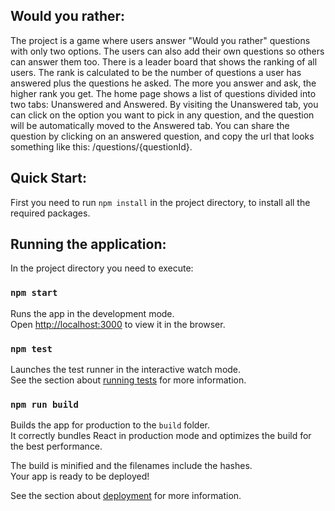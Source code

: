 ## Would you rather:

The project is a game where users answer "Would you rather" questions with only two options.
The users can also add their own questions so others can answer them too.
There is a leader board that shows the ranking of all users. The rank is calculated to be the number of questions a user has answered plus the questions he asked.
The more you answer and ask, the higher rank you get.
The home page shows a list of questions divided into two tabs: Unanswered and Answered.
By visiting the Unanswered tab, you can click on the option you want to pick in any question, and the question will be automatically moved to the Answered tab.
You can share the question by clicking on an answered question, and copy the url that looks something like this: /questions/{questionId}.

## Quick Start:

First you need to run `npm install` in the project directory, to install all the required packages.

## Running the application:

In the project directory you need to execute:

### `npm start`

Runs the app in the development mode.<br>
Open [http://localhost:3000](http://localhost:3000) to view it in the browser.

### `npm test`

Launches the test runner in the interactive watch mode.<br>
See the section about [running tests](https://facebook.github.io/create-react-app/docs/running-tests) for more information.

### `npm run build`

Builds the app for production to the `build` folder.<br>
It correctly bundles React in production mode and optimizes the build for the best performance.

The build is minified and the filenames include the hashes.<br>
Your app is ready to be deployed!

See the section about [deployment](https://facebook.github.io/create-react-app/docs/deployment) for more information.
